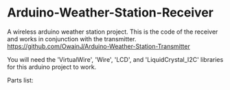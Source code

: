 # Arduino-Weather-Station-Receiver
A wireless arduino weather station project.
This is the code of the receiver and works in conjunction with the transmitter.
https://github.com/OwainJ/Arduino-Weather-Station-Transmitter

You will need the 'VirtualWire', 'Wire', 'LCD', and 'LiquidCrystal_I2C' libraries for this arduino project to work.

Parts list:
